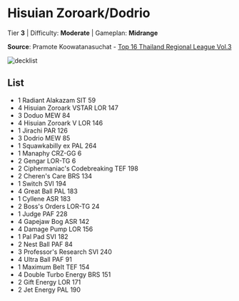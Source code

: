 # Hisuian Zoroark/Dodrio

Tier **3** | Difficulty: **Moderate** | Gameplan: **Midrange**

**Source**: Pramote Koowatanasuchat - [Top 16 Thailand Regional League Vol.3](https://limitlesstcg.com/decks/list/10603)

![decklist](../../!Images/Standard/10BRS-TEF/.png)

## List
* 1 Radiant Alakazam SIT 59
* 4 Hisuian Zoroark VSTAR LOR 147
* 3 Doduo MEW 84
* 4 Hisuian Zoroark V LOR 146
* 1 Jirachi PAR 126
* 3 Dodrio MEW 85
* 1 Squawkabilly ex PAL 264
* 1 Manaphy CRZ-GG 6
* 2 Gengar LOR-TG 6
* 2 Ciphermaniac's Codebreaking TEF 198
* 2 Cheren's Care BRS 134
* 1 Switch SVI 194
* 4 Great Ball PAL 183
* 1 Cyllene ASR 183
* 2 Boss's Orders LOR-TG 24
* 1 Judge PAF 228
* 4 Gapejaw Bog ASR 142
* 4 Damage Pump LOR 156
* 1 Pal Pad SVI 182
* 2 Nest Ball PAF 84
* 3 Professor's Research SVI 240
* 4 Ultra Ball PAF 91
* 1 Maximum Belt TEF 154
* 4 Double Turbo Energy BRS 151
* 2 Gift Energy LOR 171
* 2 Jet Energy PAL 190
